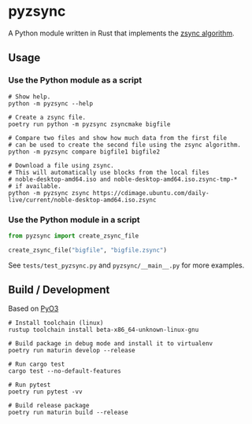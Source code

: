 # pyzsync

A Python module written in Rust that implements the [zsync algorithm](http://zsync.moria.org.uk).

## Usage

### Use the Python module as a script
```shell
# Show help.
python -m pyzsync --help

# Create a zsync file.
poetry run python -m pyzsync zsyncmake bigfile

# Compare two files and show how much data from the first file
# can be used to create the second file using the zsync algorithm.
python -m pyzsync compare bigfile1 bigfile2

# Download a file using zsync.
# This will automatically use blocks from the local files
# noble-desktop-amd64.iso and noble-desktop-amd64.iso.zsync-tmp-*
# if available.
python -m pyzsync zsync https://cdimage.ubuntu.com/daily-live/current/noble-desktop-amd64.iso.zsync
```

### Use the Python module in a script
```python
from pyzsync import create_zsync_file

create_zsync_file("bigfile", "bigfile.zsync")
```

See `tests/test_pyzsync.py` and `pyzsync/__main__.py` for more examples.


## Build / Development
Based on [PyO3](https://pyo3.rs)

```
# Install toolchain (linux)
rustup toolchain install beta-x86_64-unknown-linux-gnu

# Build package in debug mode and install it to virtualenv
poetry run maturin develop --release

# Run cargo test
cargo test --no-default-features

# Run pytest
poetry run pytest -vv

# Build release package
poetry run maturin build --release
```
